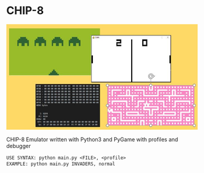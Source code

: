 # CHIP-8
![Image of CHIP8 emulator](https://github.com/chiefartificer/chip8/blob/master/screenshoots/Capture.JPG)

CHIP-8 Emulator written with Python3 and PyGame with profiles and debugger
```
USE SYNTAX: python main.py <FILE>, <profile>
EXAMPLE: python main.py INVADERS, normal
```
